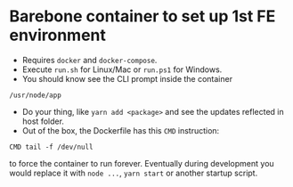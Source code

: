 # Barebone container to set up 1st FE environment

* Requires `docker` and `docker-compose`.
* Execute `run.sh` for Linux/Mac or `run.ps1` for Windows.
* You should know see the CLI prompt inside the container

```
/usr/node/app
```

* Do your thing, like `yarn add <package>` and see the updates reflected in host
  folder.
* Out of the box, the Dockerfile has this `CMD` instruction:

```
CMD tail -f /dev/null
```

to force the container to run forever. Eventually during development you would
replace it with `node ...`, `yarn start` or another startup script.
